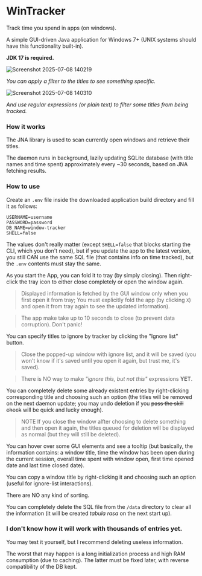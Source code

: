 # WinTracker
Track time you spend in apps (on windows).

A simple GUI-driven Java application for Windows 7+ (UNIX systems should have this functionality built-in).

**JDK 17 is required.**

![Screenshot 2025-07-08 140219](https://github.com/user-attachments/assets/e21fece9-21b0-41d1-90bb-c1334ab6bc31)

_You can apply a filter to the titles to see something specific._


![Screenshot 2025-07-08 140310](https://github.com/user-attachments/assets/6faa3a9f-99fe-4186-ab1f-d3e9069dd4bc)

_And use regular expressions (or plain text) to filter some titles from being tracked._

### How it works

The JNA library is used to scan currently open windows and retrieve their titles.

The daemon runs in background, lazily updating SQLite database (with title names and time spent) approximately every ~30 seconds, based on JNA fetching results.

### How to use

Create an `.env` file inside the downloaded application build directory and fill it as follows:
```
USERNAME=username
PASSWORD=password
DB_NAME=window-tracker
SHELL=false
```
The values don't really matter (except `SHELL=false` that blocks starting the CLI, which you don't need), but if you update the app to the latest version, you still CAN use the same SQL file
(that contains info on time tracked), but the `.env` contents must stay the same.

As you start the App, you can fold it to tray (by simply closing). Then right-click the tray icon to either close completely or open the window again.

> Displayed information is fetched by the GUI window only when you first open it from tray;
> You must explicitly fold the app (by clicking `X`) and open it from tray again to see the updated information).

> The app make take up to 10 seconds to close (to prevent data corruption). Don't panic!

You can specify titles to ignore by tracker by clicking the "Ignore list" button.

> Close the popped-up window with ignore list, and it will be saved
> (you won't know if it's saved until you open it again, but trust me, it's saved).

> There is NO way to make _"ignore this, but not this"_ expressions **YET**.

You can completely delete some already existent entries by right-clicking corresponding title and choosing such an option (the titles will be removed on the next daemon update; you may undo deletion if you ~~pass the skill check~~ will be quick and lucky enough).

> NOTE
> If you close the window alfter choosing to delete something and then open it again,
> the titles queued for deletion will be displayed as normal (but they will still be deleted).

You can hover over some GUI elements and see a tooltip (but basically, the information contains: a window title, time the window has been open during the current session,
overall time spent with window open, first time opened date and last time closed date).

You can copy a window title by right-clicking it and choosing such an option (useful for ignore-list interactions).

There are NO any kind of sorting.

You can completely delete the SQL file from the `/data` directory to clear all the information (it will be created _tabula rasa_ on the next start up).

### I don't know how it will work with thousands of entries yet.
You may test it yourself, but I recommend deleting useless information.

The worst that may happen is a long initialization process and high RAM consumption (due to caching). The latter must be fixed later, with reverse compatibility of the DB kept.
